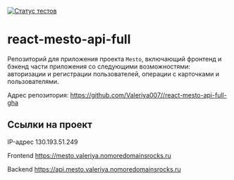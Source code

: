 [![Статус тестов](../../actions/workflows/tests.yml/badge.svg)](../../actions/workflows/tests.yml)

# react-mesto-api-full

Репозиторий для приложения проекта `Mesto`, включающий фронтенд и бэкенд части приложения со следующими возможностями: авторизации и регистрации пользователей, операции с карточками и пользователями.

Адрес репозитория: https://github.com/Valeriya007//react-mesto-api-full-gha

## Ссылки на проект

IP-адрес 130.193.51.249

Frontend https://mesto.valeriya.nomoredomainsrocks.ru

Backend https://api.mesto.valeriya.nomoredomainsrocks.ru
